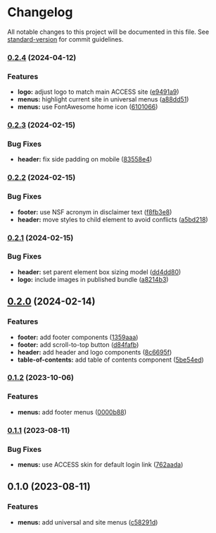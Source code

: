 # Changelog

All notable changes to this project will be documented in this file. See [standard-version](https://github.com/conventional-changelog/standard-version) for commit guidelines.

### [0.2.4](https://github.com/access-ci-org/access-ci-ui/compare/v0.2.3...v0.2.4) (2024-04-12)


### Features

* **logo:** adjust logo to match main ACCESS site ([e9491a9](https://github.com/access-ci-org/access-ci-ui/commit/e9491a99ca090e56ea127cd1310586d3b0b086b6))
* **menus:** highlight current site in universal menus ([a88dd51](https://github.com/access-ci-org/access-ci-ui/commit/a88dd5166157e2ccdad34fbda3008f7580a07d89))
* **menus:** use FontAwesome home icon ([6101066](https://github.com/access-ci-org/access-ci-ui/commit/6101066748681eff99d0248ba15ec9ca549af178))

### [0.2.3](https://github.com/access-ci-org/access-ci-ui/compare/v0.2.2...v0.2.3) (2024-02-15)


### Bug Fixes

* **header:** fix side padding on mobile ([83558e4](https://github.com/access-ci-org/access-ci-ui/commit/83558e4a1b91cfcf75be5104108372bf63130a40))

### [0.2.2](https://github.com/access-ci-org/access-ci-ui/compare/v0.2.1...v0.2.2) (2024-02-15)


### Bug Fixes

* **footer:** use NSF acronym in disclaimer text ([f8fb3e8](https://github.com/access-ci-org/access-ci-ui/commit/f8fb3e844a01b1507dd1c867b85b5dbacb76e506))
* **header:** move styles to child element to avoid conflicts ([a5bd218](https://github.com/access-ci-org/access-ci-ui/commit/a5bd218754b0aa773aff88604d3bf2e044be4d70))

### [0.2.1](https://github.com/access-ci-org/access-ci-ui/compare/v0.2.0...v0.2.1) (2024-02-15)


### Bug Fixes

* **header:** set parent element box sizing model ([dd4dd80](https://github.com/access-ci-org/access-ci-ui/commit/dd4dd802fc2124e1712b8503cd1e833cf5297389))
* **logo:** include images in published bundle ([a8214b3](https://github.com/access-ci-org/access-ci-ui/commit/a8214b301a4c10be404d8fec00243c615886da13))

## [0.2.0](https://github.com/access-ci-org/access-ci-ui/compare/v0.1.2...v0.2.0) (2024-02-14)


### Features

* **footer:** add footer components ([1359aaa](https://github.com/access-ci-org/access-ci-ui/commit/1359aaad704e21ad289e4d8ab7e1dbf19c8a83b9))
* **footer:** add scroll-to-top button ([d84fafb](https://github.com/access-ci-org/access-ci-ui/commit/d84fafbb31259d23ff2d91712c442ce265e6bb7d))
* **header:** add header and logo components ([8c6695f](https://github.com/access-ci-org/access-ci-ui/commit/8c6695f72bf643d5364ca882f3720c6d6f6816a5))
* **table-of-contents:** add table of contents component ([5be54ed](https://github.com/access-ci-org/access-ci-ui/commit/5be54ed374f61a9bb9628ed5ea7a25e9ef5cdf28))

### [0.1.2](https://github.com/access-ci-org/access-ci-ui/compare/v0.1.1...v0.1.2) (2023-10-06)


### Features

* **menus:** add footer menus ([0000b88](https://github.com/access-ci-org/access-ci-ui/commit/0000b88ef2bef1ff8641c4a2bb4457be5cbaf2d4))

### [0.1.1](https://github.com/pscedu/access-ci-ui/compare/v0.1.0...v0.1.1) (2023-08-11)


### Bug Fixes

* **menus:** use ACCESS skin for default login link ([762aada](https://github.com/pscedu/access-ci-ui/commit/762aadad3fe77e5c9c9127e8b52413165cf4c28f))

## 0.1.0 (2023-08-11)


### Features

* **menus:** add universal and site menus ([c58291d](https://github.com/pscedu/access-ci-ui/commit/c58291d64f9e6b4f0c953e5e9755d20456c26613))
